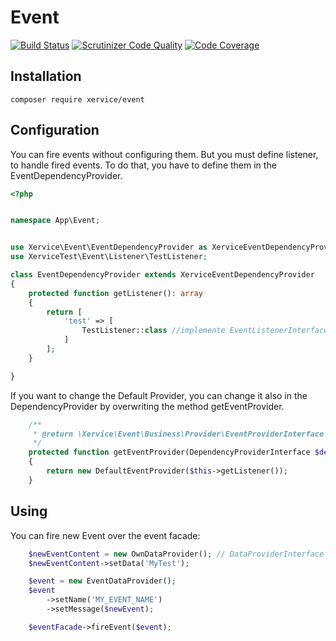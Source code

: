 Event
=====================

[![Build Status](https://travis-ci.org/xervice/event.svg?branch=master)](https://travis-ci.org/xervice/event)
[![Scrutinizer Code Quality](https://scrutinizer-ci.com/g/xervice/event/badges/quality-score.png?b=master)](https://scrutinizer-ci.com/g/xervice/event/?branch=master)
[![Code Coverage](https://scrutinizer-ci.com/g/xervice/event/badges/coverage.png?b=master)](https://scrutinizer-ci.com/g/xervice/event/?branch=master)

Installation
-----------------
```
composer require xervice/event
```

Configuration
-----------------

You can fire events without configuring them. But you must define listener, to handle fired events. To do that, you have to define them in the EventDependencyProvider.

```php
<?php


namespace App\Event;


use Xervice\Event\EventDependencyProvider as XerviceEventDependencyProvider;
use XerviceTest\Event\Listener\TestListener;

class EventDependencyProvider extends XerviceEventDependencyProvider
{
    protected function getListener(): array
    {
        return [
            'test' => [
                TestListener::class //implemente EventListenerInterface
            ]
        ];
    }

}
```

If you want to change the Default Provider, you can change it also in the DependencyProvider by overwriting the method getEventProvider.
```php
    /**
     * @return \Xervice\Event\Business\Provider\EventProviderInterface
     */
    protected function getEventProvider(DependencyProviderInterface $dependencyProvider): EventProviderInterface
    {
        return new DefaultEventProvider($this->getListener());
    }
```


Using
-----------------
You can fire new Event over the event facade:
```php
    $newEventContent = new OwnDataProvider(); // DataProviderInterface
    $newEventContent->setData('MyTest');

    $event = new EventDataProvider();
    $event
        ->setName('MY_EVENT_NAME')
        ->setMessage($newEvent);

    $eventFacade->fireEvent($event);
```